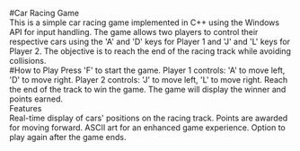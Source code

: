 #Car Racing Game
<br>
This is a simple car racing game implemented in C++ using the Windows API for input handling.
The game allows two players to control their respective cars using the 'A' and 'D' keys for Player 1 and 'J' and 'L' keys for Player 2. 
The objective is to reach the end of the racing track while avoiding collisions.
<br>
#How to Play
Press 'F' to start the game.
Player 1 controls: 'A' to move left, 'D' to move right.
Player 2 controls: 'J' to move left, 'L' to move right.
Reach the end of the track to win the game.
The game will display the winner and points earned.
<br>
Features
<br>
Real-time display of cars' positions on the racing track.
Points are awarded for moving forward.
ASCII art for an enhanced game experience.
Option to play again after the game ends.
